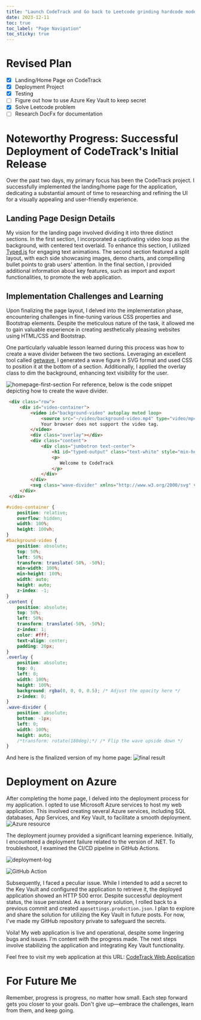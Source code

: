 ```yaml
---
title: "Launch CodeTrack and Go back to Leetcode grinding hardcode mode"
date: 2023-12-11
toc: true
toc_label: "Page Navigation"
toc_sticky: true
---
```

# Revised Plan
- [x] Landing/Home Page on CodeTrack
- [x] Deployment Project
- [x] Testing
- [ ] Figure out how to use Azure Key Vault to keep secret
- [x] Solve Leetcode problem
- [ ] Research DocFx for documentation

# Noteworthy Progress: Successful Deployment of CodeTrack's Initial Release
Over the past two days, my primary focus has been the CodeTrack project. I successfully implemented the landing/home page for the application, dedicating a substantial amount of time to researching and refining the UI for a visually appealing and user-friendly experience.

## Landing Page Design Details
My vision for the landing page involved dividing it into three distinct sections. In the first section, I incorporated a captivating video loop as the background, with centered text overlaid. To enhance this section, I utilized [Typed.js](https://github.com/mattboldt/typed.js) for engaging text animations. The second section featured a split layout, with each side showcasing images, demo charts, and compelling bullet points to grab users' attention. In the final section, I provided additional information about key features, such as import and export functionalities, to promote the web application.

## Implementation Challenges and Learning
Upon finalizing the page layout, I delved into the implementation phase, encountering challenges in fine-tuning various CSS properties and Bootstrap elements. Despite the meticulous nature of the task, it allowed me to gain valuable experience in creating aesthetically pleasing websites using HTML/CSS and Bootstrap.

One particularly valuable lesson learned during this process was how to create a wave divider between the two sections. Leveraging an excellent tool called [getwave](https://getwaves.io/), I generated a wave figure in SVG format and used CSS to position it at the bottom of a section. Additionally, I applied the overlay class to dim the background, enhancing text visibility for the user.

![homepage-first-section](/assets/images/homepage-first-section.gif)
For reference, below is the code snippet depicting how to create the wave divider.

```html
 <div class="row">
     <div id="video-container">
         <video id="background-video" autoplay muted loop>
             <source src="~/video/background-video.mp4" type="video/mp4">
             Your browser does not support the video tag.
         </video>
         <div class="overlay"></div>
         <div class="content">
             <div class="jumbotron text-center">
                 <h1 id="typed-output" class="text-white" style="min-height:10px"></h1>
                 <p>
                    Welcome to CodeTrack
                 </p>
             </div>
         </div>
         <svg class="wave-divider" xmlns="http://www.w3.org/2000/svg" viewBox="0 0 1440 320"><path fill="white" fill-opacity="1" d="M0,224L80,208C160,192,320,160,480,176C640,192,800,256,960,261.3C1120,267,1280,213,1360,186.7L1440,160L1440,320L1360,320C1280,320,1120,320,960,320C800,320,640,320,480,320C320,320,160,320,80,320L0,320Z"></path></svg>
     </div>
 </div>
```

```css
#video-container {
    position: relative;
    overflow: hidden;
    width: 100%;
    height: 100vh;
}
#background-video {
    position: absolute;
    top: 50%;
    left: 50%;
    transform: translate(-50%, -50%);
    min-width: 100%;
    min-height: 100%;
    width: auto;
    height: auto;
    z-index: -1;
}
.content {
    position: absolute;
    top: 50%;
    left: 50%;
    transform: translate(-50%, -50%);
    z-index: 1;
    color: #fff;
    text-align: center;
    padding: 20px;
}
.overlay {
    position: absolute;
    top: 0;
    left: 0;
    width: 100%;
    height: 100%;
    background: rgba(0, 0, 0, 0.5); /* Adjust the opacity here */
    z-index: 0;
}
.wave-divider {
    position: absolute;
    bottom: -1px;
    left: 0;
    width: 100%;
    height: auto;
    /*transform: rotate(180deg);*/ /* Flip the wave upside down */
}
```


And here is the finalized version of my home page:
![final result](/assets/images/screencapture-codetrack-azurewebsites-net-2023-12-13-23_06_08.png)

# Deployment on Azure
After completing the home page, I delved into the deployment process for my application. I opted to use Microsoft Azure services to host my web application. This involved creating several Azure services, including SQL databases, App Services, and Key Vault, to facilitate a smooth deployment.
![Azure resource](/assets/images/azure-resources.png)

The deployment journey provided a significant learning experience. Initially, I encountered a deployment failure related to the version of .NET. To troubleshoot, I examined the CI/CD pipeline in GitHub Actions.

![deployment-log](/assets/images/2023-12-13_23-13-40-deployment-log.png)

![GitHub Action](/assets/images/2023-12-13_23-17-00-github-action.png)

Subsequently, I faced a peculiar issue. While I intended to add a secret to the Key Vault and configured the application to retrieve it, the deployed application showed an HTTP 500 error. Despite successful deployment status, the issue persisted. As a temporary solution, I rolled back to a previous commit and created `appsettings.production.json`. I plan to explore and share the solution for utilizing the Key Vault in future posts. For now, I've made my GitHub repository private to safeguard the secrets.

Voila! My web application is live and operational, despite some lingering bugs and issues. I'm content with the progress made. The next steps involve stabilizing the application and integrating Key Vault functionality.

Feel free to visit my web application at this URL: [CodeTrack Web Application](https://codetrack.azurewebsites.net/)

# For Future Me
Remember, progress is progress, no matter how small. Each step forward gets you closer to your goals. Don't give up—embrace the challenges, learn from them, and keep going.



